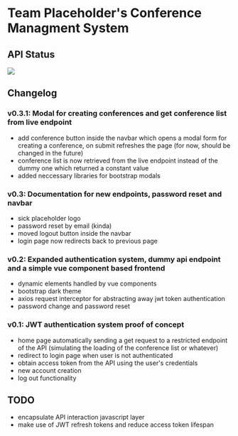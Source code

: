 # Team Placeholder's Conference Managment System

## API Status
![](https://img.shields.io/uptimerobot/status/m787566269-a2f2cdfea89e35226bfc73df?color=%23E30B5D&label=server%20status&logo=raspberry-pi&logoColor=%23E30B5D&style=for-the-badge)

## Changelog


### **v0.3.1**: Modal for creating conferences and get conference list from live endpoint
- add conference button inside the navbar which opens a modal form for creating a conference, on submit refreshes the page (for now, should be changed in the future)
- conference list is now retrieved from the live endpoint instead of the dummy one which returned a constant value
- added neccessary libraries for bootstrap modals

### **v0.3**: Documentation for new endpoints, password reset and navbar
- sick placeholder logo
- password reset by email (kinda)
- moved logout button inside the navbar
- login page now redirects back to previous page

### **v0.2**: Expanded authentication system, dummy api endpoint and a simple vue component based frontend
- dynamic elements handled by vue components
- bootstrap dark theme
- axios request interceptor for abstracting away jwt token authentication
- password change and password reset

### **v0.1**: JWT authentication system proof of concept
- home page automatically sending a get request to a restricted endpoint of the API (simulating the loading of the conference list or whatever)
- redirect to login page when user is not authenticated
- obtain access token from the API using the user's credentials
- new account creation
- log out functionality

## TODO
- encapsulate API interaction javascript layer
- make use of JWT refresh tokens and reduce access token lifespan
